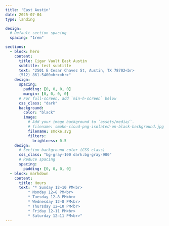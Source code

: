 ```yaml
--- 
title: 'East Austin'
date: 2025-07-04
type: landing

design:
  # Default section spacing
  spacing: "1rem"

sections:
  - block: hero
    content:
      title: Cigar Vault East Austin
      subtitle: test subtitle
      text: "2501 E Cesar Chavez St, Austin, TX 78702<br>
      (512) 861-5400<br><br>"
    design:
      spacing:
        padding: [0, 0, 0, 0]
        margin: [0, 0, 0, 0]
      # For full-screen, add `min-h-screen` below
      css_class: "dark"
      background:
        color: "black"
        image:
          # Add your image background to `assets/media/`.
          # filename: smoke-cloud-png-isolated-on-black-background.jpg
          filename: smoke.svg
          filters:
            brightness: 0.5
    design:
      # Section background color (CSS class)
      css_class: "bg-gray-100 dark:bg-gray-900"
      # Reduce spacing
      spacing:
        padding: [0, 0, 0, 0]
  - block: markdown
    content:
      title: Hours
      text: "* Sunday 12–10 PM<br>
          * Monday 12–8 PM<br>
          * Tuesday 12–8 PM<br>
          * Wednesday 12–8 PM<br>
          * Thursday 12–10 PM<br>
          * Friday 12–11 PM<br>
          * Saturday 12–11 PM<br>"
---
```

